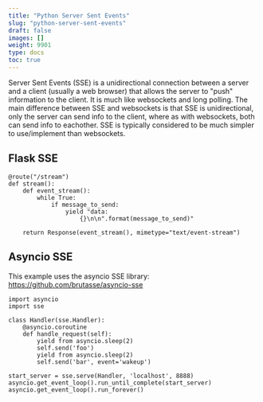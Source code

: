 ```yaml
---
title: "Python Server Sent Events"
slug: "python-server-sent-events"
draft: false
images: []
weight: 9901
type: docs
toc: true
---
```


Server Sent Events (SSE) is a unidirectional connection between a server and a client (usually a web browser) that allows the server to "push" information to the client. It is much like websockets and long polling. The main difference between SSE and websockets is that SSE is unidirectional, only the server can send info to the client, where as with websockets, both can send info to eachother. SSE is typically considered to be much simpler to use/implement than websockets.

## Flask SSE
    @route("/stream")
    def stream():
        def event_stream():
            while True:
                if message_to_send:
                    yield "data: 
                        {}\n\n".format(message_to_send)"
        
        return Response(event_stream(), mimetype="text/event-stream")

## Asyncio SSE
This example uses the asyncio SSE library: https://github.com/brutasse/asyncio-sse


    import asyncio
    import sse
    
    class Handler(sse.Handler):
        @asyncio.coroutine
        def handle_request(self):
            yield from asyncio.sleep(2)
            self.send('foo')
            yield from asyncio.sleep(2)
            self.send('bar', event='wakeup')
    
    start_server = sse.serve(Handler, 'localhost', 8888)
    asyncio.get_event_loop().run_until_complete(start_server)
    asyncio.get_event_loop().run_forever()

